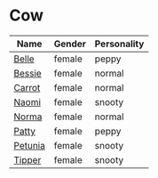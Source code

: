 # Cow

|Name|Gender|Personality|
|---|---|---|
|[Belle](github.com/lindsaygelle/animalcrossing/villager/cow/belle)|female|peppy|
|[Bessie](github.com/lindsaygelle/animalcrossing/villager/cow/bessie)|female|normal|
|[Carrot](github.com/lindsaygelle/animalcrossing/villager/cow/carrot)|female|normal|
|[Naomi](github.com/lindsaygelle/animalcrossing/villager/cow/naomi)|female|snooty|
|[Norma](github.com/lindsaygelle/animalcrossing/villager/cow/norma)|female|normal|
|[Patty](github.com/lindsaygelle/animalcrossing/villager/cow/patty)|female|peppy|
|[Petunia](github.com/lindsaygelle/animalcrossing/villager/cow/petunia)|female|snooty|
|[Tipper](github.com/lindsaygelle/animalcrossing/villager/cow/tipper)|female|snooty|
